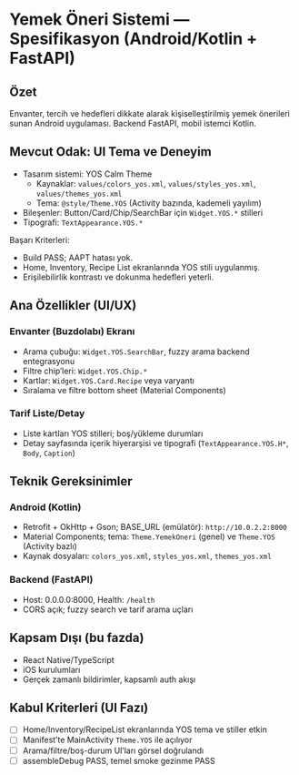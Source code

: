 # Yemek Öneri Sistemi — Spesifikasyon (Android/Kotlin + FastAPI)

## Özet
Envanter, tercih ve hedefleri dikkate alarak kişiselleştirilmiş yemek önerileri sunan Android uygulaması. Backend FastAPI, mobil istemci Kotlin.

## Mevcut Odak: UI Tema ve Deneyim
- Tasarım sistemi: YOS Calm Theme
  - Kaynaklar: `values/colors_yos.xml`, `values/styles_yos.xml`, `values/themes_yos.xml`
  - Tema: `@style/Theme.YOS` (Activity bazında, kademeli yayılım)
- Bileşenler: Button/Card/Chip/SearchBar için `Widget.YOS.*` stilleri
- Tipografi: `TextAppearance.YOS.*`

Başarı Kriterleri:
- Build PASS; AAPT hatası yok.
- Home, Inventory, Recipe List ekranlarında YOS stili uygulanmış.
- Erişilebilirlik kontrastı ve dokunma hedefleri yeterli.

## Ana Özellikler (UI/UX)

### Envanter (Buzdolabı) Ekranı
- Arama çubuğu: `Widget.YOS.SearchBar`, fuzzy arama backend entegrasyonu
- Filtre chip’leri: `Widget.YOS.Chip.*`
- Kartlar: `Widget.YOS.Card.Recipe` veya varyantı
- Sıralama ve filtre bottom sheet (Material Components)

### Tarif Liste/Detay
- Liste kartları YOS stilleri; boş/yükleme durumları
- Detay sayfasında içerik hiyerarşisi ve tipografi (`TextAppearance.YOS.H*`, `Body`, `Caption`)

## Teknik Gereksinimler

### Android (Kotlin)
- Retrofit + OkHttp + Gson; BASE_URL (emülatör): `http://10.0.2.2:8000`
- Material Components; tema: `Theme.YemekOneri` (genel) ve `Theme.YOS` (Activity bazlı)
- Kaynak dosyaları: `colors_yos.xml`, `styles_yos.xml`, `themes_yos.xml`

### Backend (FastAPI)
- Host: 0.0.0.0:8000, Health: `/health`
- CORS açık; fuzzy search ve tarif arama uçları

## Kapsam Dışı (bu fazda)
- React Native/TypeScript
- iOS kurulumları
- Gerçek zamanlı bildirimler, kapsamlı auth akışı

## Kabul Kriterleri (UI Fazı)
- [ ] Home/Inventory/RecipeList ekranlarında YOS tema ve stiller etkin
- [ ] Manifest’te MainActivity `Theme.YOS` ile açılıyor
- [ ] Arama/filtre/boş-durum UI’ları görsel doğrulandı
- [ ] assembleDebug PASS, temel smoke gezinme PASS